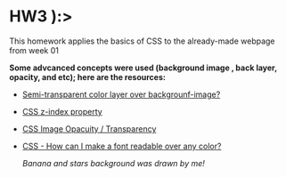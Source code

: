 # HW3 ):>

This homework applies the basics of CSS to the already-made webpage from week 01

**Some advcanced concepts were used (background image , back layer, opacity, and etc); here are the resources:**
- [Semi-transparent color layer over backgrounf-image?](https://stackoverflow.com/questions/9182978/semi-transparent-color-layer-over-background-image)
- [CSS z-index property](https://www.w3schools.com/css/css_z-index.asp)
- [CSS Image Opacuity / Transparency](https://www.w3schools.com/css/css_image_transparency.asp)
- [CSS - How can I make a font readable over any color?](https://stackoverflow.com/questions/23968961/css-how-can-i-make-a-font-readable-over-any-color)

  *Banana and stars background was drawn by me!*
